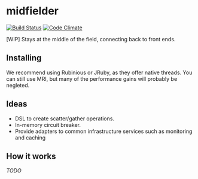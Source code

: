 midfielder
==========

[![Build Status](https://travis-ci.org/pellegrino/midfielder.png?branch=master)](https://travis-ci.org/pellegrino/midfielder)
[![Code Climate](https://codeclimate.com/github/pellegrino/midfielder.png)](https://codeclimate.com/github/pellegrino/midfielder)

[WIP] Stays at the middle of the field, connecting back to front ends.

## Installing

We recommend using Rubinious or JRuby, as they offer native threads. You can still use MRI, but many of the performance gains will probably be negleted.

## Ideas

* DSL to create scatter/gather operations.
* In-memory circuit breaker.
* Provide adapters to common infrastructure services such as monitoring and caching


## How it works

_TODO_

